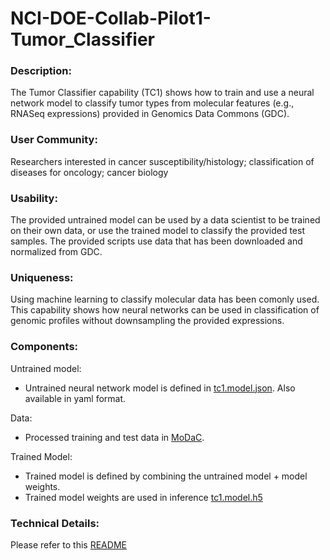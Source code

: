 # NCI-DOE-Collab-Pilot1-Tumor_Classifier

### Description:
The Tumor Classifier capability (TC1) shows how to train and use a neural network model to classify tumor types from molecular features 
(e.g., RNASeq expressions) provided in Genomics Data Commons (GDC).

### User Community:	
Researchers interested in cancer susceptibility/histology; classification of diseases for oncology; cancer biology 


### Usability:	
The provided untrained model can be used by a data scientist to be trained on their own data, or use the trained model to classify the provided test samples. The provided scripts use data that has been downloaded and normalized from GDC.

### Uniqueness:	
Using machine learning to classify molecular data has been comonly used. This capability shows how neural networks can be used in
classification of genomic profiles without downsampling the provided expressions.

### Components:	

Untrained model: 
* Untrained neural network model is defined in [tc1.model.json](https://modac.cancer.gov/searchTab?dme_data_id=NCI-DME-MS01-6996872). Also available in yaml format.

Data:
* Processed training and test data in [MoDaC](https://modac.cancer.gov/searchTab?dme_data_id=NCI-DME-MS01-6996872).

Trained Model:
* Trained model is defined by combining the untrained model + model weights.
* Trained model weights are used in inference [tc1.model.h5](https://modac.cancer.gov/searchTab?dme_data_id=NCI-DME-MS01-6996872)

### Technical Details:
Please refer to this [README](./Pilot1/TC1/README.md)
